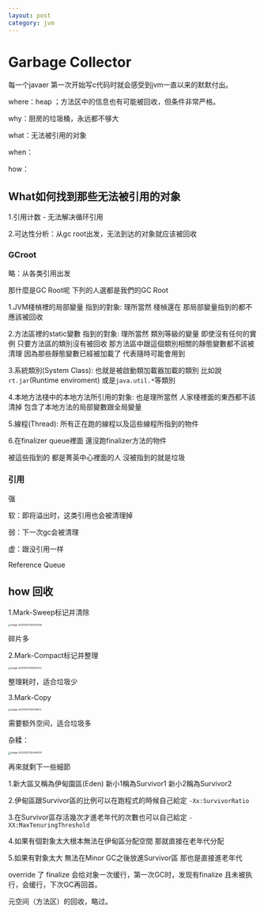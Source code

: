 ```yaml
---
layout: post
category: jvm
---
```




# Garbage Collector

每一个javaer 第一次开始写c代码时就会感受到jvm一直以来的默默付出。

where：heap ；方法区中的信息也有可能被回收，但条件非常严格。

why：厨房的垃圾桶，永远都不够大

what：无法被引用的对象

when：

how：





## What如何找到那些无法被引用的对象

1.引用计数 - 无法解决循环引用

2.可达性分析：从gc root出发，无法到达的对象就应该被回收



### GCroot

略：从各类引用出发

那什麼是GC Root呢 下列的人選都是我們的GC Root

1.JVM棧楨裡的局部變量 指到的對象: 理所當然 棧楨還在 那局部變量指到的都不應該被回收

2.方法區裡的static變數 指到的對象: 理所當然 類別等級的變量 即使沒有任何的實例 只要方法區的類別沒有被回收 那方法區中跟這個類別相關的靜態變數都不該被清理 因為那些靜態變數已經被加載了 代表隨時可能會用到

3.系統類別(System Class): 也就是被啟動類加載器加載的類別 比如說`rt.jar`(Runtime enviroment) 或是`java.util.*`等類別

4.本地方法棧中的本地方法所引用的對象: 也是理所當然 人家棧裡面的東西都不該清掉 包含了本地方法的局部變數跟全局變量

5.線程(Thread): 所有正在跑的線程以及這些線程所指到的物件

6.在finalizer queue裡面 還沒跑finalizer方法的物件

被這些指到的 都是菁英中心裡面的人 沒被指到的就是垃圾



### 引用

强

软：即将溢出时，这类引用也会被清理掉

弱：下一次gc会被清理

虚：跟没引用一样

Reference Queue





## how 回收

1.Mark-Sweep标记并清除

<img src="https://cdn.jsdelivr.net/gh/liaozk-wiki/md_img/md/image-20250507164304708.png" alt="image-20250507164304708" style="zoom:33%;" />

碎片多

2.Mark-Compact标记并整理

<img src="https://cdn.jsdelivr.net/gh/liaozk-wiki/md_img/md/image-20250507164953553.png" alt="image-20250507164953553" style="zoom:33%;" />

整理耗时，适合垃圾少

3.Mark-Copy

<img src="https://cdn.jsdelivr.net/gh/liaozk-wiki/md_img/md/image-20250507165058672.png" alt="image-20250507165058672" style="zoom:33%;" />

需要额外空间，适合垃圾多





杂糅：

<img src="https://cdn.jsdelivr.net/gh/liaozk-wiki/md_img/md/image-20250507165448259.png" alt="image-20250507165448259" style="zoom:33%;" />



再來就剩下一些細節

1.新大區又稱為伊甸園區(Eden) 新小1稱為Survivor1 新小2稱為Survivor2

2.伊甸區跟Survivor區的比例可以在跑程式的時候自己給定 `-Xx:SurvivorRatio`

3.在Survivor區存活幾次才進老年代的次數也可以自己給定 `-XX:MaxTenuringThreshold`

4.如果有個對象太大根本無法在伊甸區分配空間 那就直接在老年代分配

5.如果有對象太大 無法在Minor GC之後放進Survivor區 那也是直接進老年代



override 了 finalize 会给对象一次缓行，第一次GC时，发现有finalize 且未被执行，会缓行，下次GC再回首。



元空间（方法区）的回收，略过。

